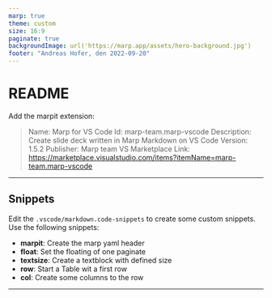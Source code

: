 ```yaml
---
marp: true
theme: custom
size: 16:9
paginate: true
backgroundImage: url('https://marp.app/assets/hero-background.jpg')
footer: "Andreas Hofer, den 2022-09-20"
---
```

# README
<!-- _class: left -->

Add the marpit extension:

<div class="text-xs">

> Name: Marp for VS Code
> Id: marp-team.marp-vscode
> Description: Create slide deck written in Marp Markdown on VS Code
> Version: 1.5.2
> Publisher: Marp team
> VS Marketplace Link: https://marketplace.visualstudio.com/items?itemName=marp-team.marp-vscode

</div>

---

## Snippets

<!-- _class: left -->

<div class="text-xs">

Edit the `.vscode/markdown.code-snippets` to create some custom snippets.
Use the following snippets:

- **marpit**: Create the marp yaml header
- **float**: Set the floating of one paginate
- **textsize**: Create a textblock with defined size
- **row**: Start a Table wit a first row
- **col**: Create some columns to the row

</div>

---

